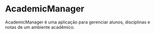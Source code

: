 # AcademicManager
 AcademicManager é uma aplicação para gerenciar alunos, disciplinas e notas de um ambiente acadêmico.

